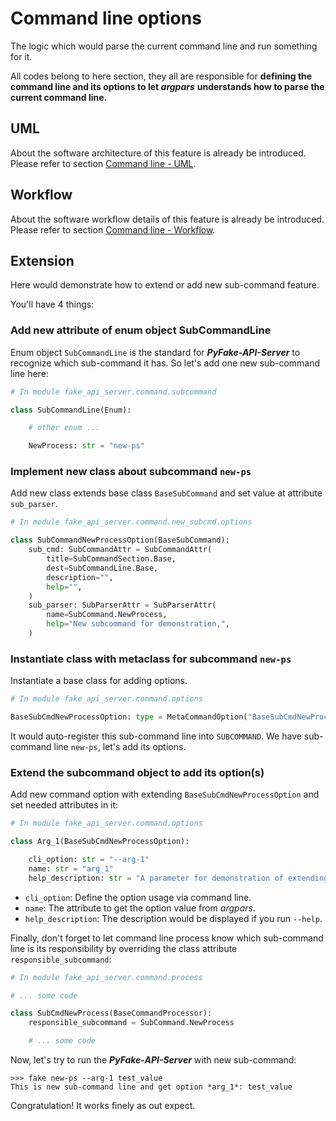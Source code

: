 # Command line options

The logic which would parse the current command line and run something for it.

All codes belong to here section, they all are responsible for **defining the command line and its options to let _argpars_**
**understands how to parse the current command line.**

## UML

About the software architecture of this feature is already be introduced. Please refer to section [Command line - UML](command_line.mdml).

## Workflow

About the software workflow details of this feature is already be introduced. Please refer to section [Command line - Workflow](command_line.mdorkflow).

## Extension

Here would demonstrate how to extend or add new sub-command feature.

You'll have 4 things:

### Add new attribute of enum object **SubCommandLine**

Enum object ``SubCommandLine`` is the standard for **_PyFake-API-Server_** to recognize which sub-command it has. So let's add 
one new sub-command line here:

```python linenums="1" hl_lines="9"
# In module fake_api_server.command.subcommand

class SubCommandLine(Enum):

    # other enum ...

    NewProcess: str = "new-ps"
```

### Implement new class about subcommand ``new-ps``

Add new class extends base class ``BaseSubCommand`` and set value at attribute ``sub_parser``.

```python linenums="1"
# In module fake_api_server.command.new_subcmd.options

class SubCommandNewProcessOption(BaseSubCommand):
    sub_cmd: SubCommandAttr = SubCommandAttr(
        title=SubCommandSection.Base,
        dest=SubCommandLine.Base,
        description="",
        help="",
    )
    sub_parser: SubParserAttr = SubParserAttr(
        name=SubCommand.NewProcess,
        help="New subcommand for demonstration,",
    )
```

### Instantiate class with metaclass for subcommand ``new-ps``

Instantiate a base class for adding options.

```python linenums="1"
# In module fake_api_server.command.options

BaseSubCmdNewProcessOption: type = MetaCommandOption("BaseSubCmdNewProcessOption", (SubCommandNewProcessOption,), {})
```

It would auto-register this sub-command line into ``SUBCOMMAND``. We have sub-command line ``new-ps``, let's add its options.

### Extend the subcommand object to add its option(s)

Add new command option with extending ``BaseSubCmdNewProcessOption`` and set needed attributes in it:

```python linenums="1"
# In module fake_api_server.command.options

class Arg_1(BaseSubCmdNewProcessOption):

    cli_option: str = "--arg-1"
    name: str = "arg_1"
    help_description: str = "A parameter for demonstration of extending new subcommand and new option."
```

* ``cli_option``: Define the option usage via command line.
* ``name``: The attribute to get the option value from _argpars_.
* ``help_description``: The description would be displayed if you run ``--help``.

Finally, don't forget to let command line process know which sub-command line is its responsibility by overriding the class
attribute ``responsible_subcommand``:

```python linenums="1" hl_lines="6"
# In module fake_api_server.command.process

# ... some code

class SubCmdNewProcess(BaseCommandProcessor):
    responsible_subcommand = SubCommand.NewProcess

    # ... some code
```

Now, let's try to run the **_PyFake-API-Server_** with new sub-command:

```console
>>> fake new-ps --arg-1 test_value
This is new sub-command line and get option *arg_1*: test_value
```

Congratulation! It works finely as out expect.
